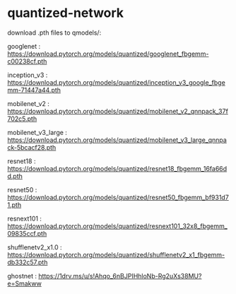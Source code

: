 # quantized-network

download .pth files to qmodels/:

googlenet           : https://download.pytorch.org/models/quantized/googlenet_fbgemm-c00238cf.pth

inception_v3        : https://download.pytorch.org/models/quantized/inception_v3_google_fbgemm-71447a44.pth

mobilenet_v2        : https://download.pytorch.org/models/quantized/mobilenet_v2_qnnpack_37f702c5.pth

mobilenet_v3_large  : https://download.pytorch.org/models/quantized/mobilenet_v3_large_qnnpack-5bcacf28.pth

resnet18            : https://download.pytorch.org/models/quantized/resnet18_fbgemm_16fa66dd.pth

resnet50            : https://download.pytorch.org/models/quantized/resnet50_fbgemm_bf931d71.pth

resnext101          : https://download.pytorch.org/models/quantized/resnext101_32x8_fbgemm_09835ccf.pth

shufflenetv2_x1.0   : https://download.pytorch.org/models/quantized/shufflenetv2_x1_fbgemm-db332c57.pth

ghostnet            : https://1drv.ms/u/s!Ahqo_6nBJPIHhloNb-Rg2uXs38MU?e=Smakww
